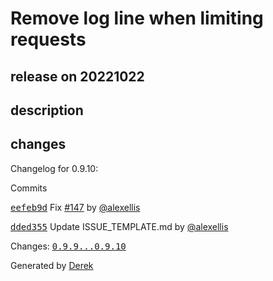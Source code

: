 # Remove log line when limiting requests

## release on 20221022

## description

## changes

Changelog for 0.9.10:

Commits

<a class="commit-link" data-hovercard-type="commit" data-hovercard-url="https://github.com/openfaas/of-watchdog/commit/eefeb9dd8c979398a46fc0decc3297591362bfab/hovercard" href="https://github.com/openfaas/of-watchdog/commit/eefeb9dd8c979398a46fc0decc3297591362bfab"><tt>eefeb9d</tt></a> Fix <a class="issue-link js-issue-link" data-error-text="Failed to load title" data-id="1418796773" data-permission-text="Title is private" data-url="https://github.com/openfaas/of-watchdog/issues/147" data-hovercard-type="issue" data-hovercard-url="/openfaas/of-watchdog/issues/147/hovercard" href="https://github.com/openfaas/of-watchdog/issues/147">#147</a> by <a class="user-mention notranslate" data-hovercard-type="user" data-hovercard-url="/users/alexellis/hovercard" data-octo-click="hovercard-link-click" data-octo-dimensions="link_type:self" href="https://github.com/alexellis">@alexellis</a>

<a class="commit-link" data-hovercard-type="commit" data-hovercard-url="https://github.com/openfaas/of-watchdog/commit/dded355d9f633a3879b5b46a6eee2680a231c006/hovercard" href="https://github.com/openfaas/of-watchdog/commit/dded355d9f633a3879b5b46a6eee2680a231c006"><tt>dded355</tt></a> Update ISSUE_TEMPLATE.md by <a class="user-mention notranslate" data-hovercard-type="user" data-hovercard-url="/users/alexellis/hovercard" data-octo-click="hovercard-link-click" data-octo-dimensions="link_type:self" href="https://github.com/alexellis">@alexellis</a>

Changes: <a class="commit-link" href="https://github.com/openfaas/of-watchdog/compare/0.9.9...0.9.10"><tt>0.9.9...0.9.10</tt></a>

Generated by <a href="https://github.com/alexellis/derek/">Derek</a>

